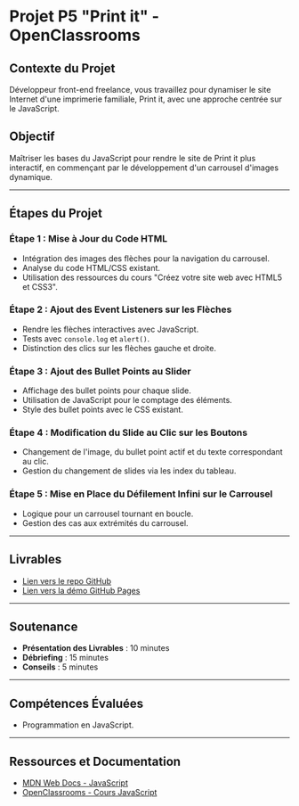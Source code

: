 # Projet P5 "Print it" - OpenClassrooms

## Contexte du Projet
Développeur front-end freelance, vous travaillez pour dynamiser le site Internet d'une imprimerie familiale, Print it, avec une approche centrée sur le JavaScript.

## Objectif
Maîtriser les bases du JavaScript pour rendre le site de Print it plus interactif, en commençant par le développement d'un carrousel d'images dynamique.

---

## Étapes du Projet

### Étape 1 : Mise à Jour du Code HTML
- Intégration des images des flèches pour la navigation du carrousel.
- Analyse du code HTML/CSS existant.
- Utilisation des ressources du cours "Créez votre site web avec HTML5 et CSS3".

### Étape 2 : Ajout des Event Listeners sur les Flèches
- Rendre les flèches interactives avec JavaScript.
- Tests avec `console.log` et `alert()`.
- Distinction des clics sur les flèches gauche et droite.

### Étape 3 : Ajout des Bullet Points au Slider
- Affichage des bullet points pour chaque slide.
- Utilisation de JavaScript pour le comptage des éléments.
- Style des bullet points avec le CSS existant.

### Étape 4 : Modification du Slide au Clic sur les Boutons
- Changement de l'image, du bullet point actif et du texte correspondant au clic.
- Gestion du changement de slides via les index du tableau.

### Étape 5 : Mise en Place du Défilement Infini sur le Carrousel
- Logique pour un carrousel tournant en boucle.
- Gestion des cas aux extrémités du carrousel.

---

## Livrables
- [Lien vers le repo GitHub](https://github.com/universmc/Print-it/)
- [Lien vers la démo GitHub Pages](https://universmc.github.io/print-it/)

---

## Soutenance
- **Présentation des Livrables** : 10 minutes
- **Débriefing** : 15 minutes
- **Conseils** : 5 minutes

---

## Compétences Évaluées
- Programmation en JavaScript.

---

## Ressources et Documentation
- [MDN Web Docs - JavaScript](https://developer.mozilla.org/en-US/docs/Web/JavaScript)
- [OpenClassrooms - Cours JavaScript](https://openclassrooms.com/fr/courses/2984401-apprenez-a-coder-avec-javascript)
